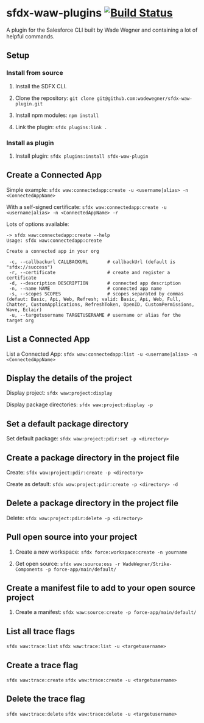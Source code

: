 # sfdx-waw-plugins [![Build Status](https://travis-ci.org/wadewegner/sfdx-waw-plugin.svg?branch=master)](https://travis-ci.org/wadewegner/sfdx-waw-plugin)

A plugin for the Salesforce CLI built by Wade Wegner and containing a lot of helpful commands.

## Setup

### Install from source

1. Install the SDFX CLI.

2. Clone the repository: `git clone git@github.com:wadewegner/sfdx-waw-plugin.git`

3. Install npm modules: `npm install`

4. Link the plugin: `sfdx plugins:link .`

### Install as plugin

1. Install plugin: `sfdx plugins:install sfdx-waw-plugin`

## Create a Connected App

Simple example: `sfdx waw:connectedapp:create -u <username|alias> -n <ConnectedAppName>`

With a self-signed certificate: `sfdx waw:connectedapp:create -u <username|alias> -n <ConnectedAppName> -r`

Lots of options available:

```
-> sfdx waw:connectedapp:create --help
Usage: sfdx waw:connectedapp:create

Create a connected app in your org

 -c, --callbackurl CALLBACKURL       # callbackUrl (default is "sfdx://success")
 -r, --certificate                   # create and register a certificate
 -d, --description DESCRIPTION       # connected app description
 -n, --name NAME                     # connected app name
 -s, --scopes SCOPES                 # scopes separated by commas (defaut: Basic, Api, Web, Refresh; valid: Basic, Api, Web, Full, Chatter, CustomApplications, RefreshToken, OpenID, CustomPermissions, Wave, Eclair)
 -u, --targetusername TARGETUSERNAME # username or alias for the target org
```

## List a Connected App

List a Connected App: `sfdx waw:connectedapp:list -u <username|alias> -n <ConnectedAppName>`

## Display the details of the project

Display project: `sfdx waw:project:display`

Display package directories: `sfdx waw:project:display -p`

## Set a default package directory

Set default package: `sfdx waw:project:pdir:set -p <directory>`

## Create a package directory in the project file

Create: `sfdx waw:project:pdir:create -p <directory>`

Create as default: `sfdx waw:project:pdir:create -p <directory> -d`

## Delete a package directory in the project file

Delete: `sfdx waw:project:pdir:delete -p <directory>`

## Pull open source into your project

1. Create a new workspace: `sfdx force:workspace:create -n yourname`

2. Get open source: `sfdx waw:source:oss -r WadeWegner/Strike-Components -p force-app/main/default/`

## Create a manifest file to add to your open source project

1. Create a manifest: `sfdx waw:source:create -p force-app/main/default/`

## List all trace flags

`sfdx waw:trace:list`
`sfdx waw:trace:list -u <targetusername>`

## Create a trace flag

`sfdx waw:trace:create`
`sfdx waw:trace:create -u <targetusername>`

## Delete the trace flag

`sfdx waw:trace:delete`
`sfdx waw:trace:delete -u <targetusername>`
